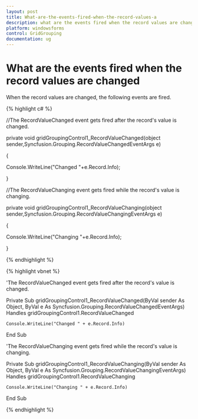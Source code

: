 ```yaml
---
layout: post
title: What-are-the-events-fired-when-the-record-values-a
description: what are the events fired when the record values are changed
platform: windowsforms
control: GridGrouping
documentation: ug
---
```


# What are the events fired when the record values are changed

When the record values are changed, the following events are fired.

{% highlight c# %}



//The RecordValueChanged event gets fired after the record's value is changed.

private void gridGroupingControl1_RecordValueChanged(object sender,Syncfusion.Grouping.RecordValueChangedEventArgs e)

{

Console.WriteLine("Changed "+e.Record.Info);

}



//The RecordValueChanging event gets fired while the record's value is changing.

private void gridGroupingControl1_RecordValueChanging(object sender,Syncfusion.Grouping.RecordValueChangingEventArgs e)

{

Console.WriteLine("Changing "+e.Record.Info);

}

{% endhighlight %}

{% highlight vbnet %}



'The RecordValueChanged event gets fired after the record's value is changed.

Private Sub gridGroupingControl1_RecordValueChanged(ByVal sender As Object, ByVal e As Syncfusion.Grouping.RecordValueChangedEventArgs) Handles gridGroupingControl1.RecordValueChanged

    Console.WriteLine("Changed " + e.Record.Info)

End Sub



'The RecordValueChanging event gets fired while the record's value is changing.

Private Sub gridGroupingControl1_RecordValueChanging(ByVal sender As Object, ByVal e As Syncfusion.Grouping.RecordValueChangingEventArgs) Handles gridGroupingControl1.RecordValueChanging

    Console.WriteLine("Changing " + e.Record.Info)

End Sub


{% endhighlight %}
